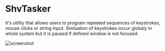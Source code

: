 # ShvTasker
It's utility that allows users to program repeated sequences of keystrokes, mouse clicks or string input. Simluation of keystrokes occur globaly in whole system but it is paused if defined window is not focused.

![screenshot](https://github.com/Sheryv/ShvTasker/blob/master/res/screenshot.png)
